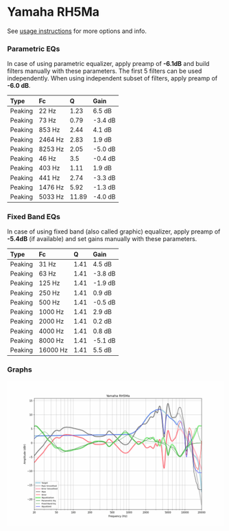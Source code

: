 # Yamaha RH5Ma
See [usage instructions](https://github.com/jaakkopasanen/AutoEq#usage) for more options and info.

### Parametric EQs
In case of using parametric equalizer, apply preamp of **-6.1dB** and build filters manually
with these parameters. The first 5 filters can be used independently.
When using independent subset of filters, apply preamp of **-6.0 dB**.

| Type    | Fc      |     Q | Gain    |
|:--------|:--------|:------|:--------|
| Peaking | 22 Hz   |  1.23 | 6.5 dB  |
| Peaking | 73 Hz   |  0.79 | -3.4 dB |
| Peaking | 853 Hz  |  2.44 | 4.1 dB  |
| Peaking | 2464 Hz |  2.83 | 1.9 dB  |
| Peaking | 8253 Hz |  2.05 | -5.0 dB |
| Peaking | 46 Hz   |  3.5  | -0.4 dB |
| Peaking | 403 Hz  |  1.11 | 1.9 dB  |
| Peaking | 441 Hz  |  2.74 | -3.3 dB |
| Peaking | 1476 Hz |  5.92 | -1.3 dB |
| Peaking | 5033 Hz | 11.89 | -4.0 dB |

### Fixed Band EQs
In case of using fixed band (also called graphic) equalizer, apply preamp of **-5.4dB**
(if available) and set gains manually with these parameters.

| Type    | Fc       |    Q | Gain    |
|:--------|:---------|:-----|:--------|
| Peaking | 31 Hz    | 1.41 | 4.5 dB  |
| Peaking | 63 Hz    | 1.41 | -3.8 dB |
| Peaking | 125 Hz   | 1.41 | -1.9 dB |
| Peaking | 250 Hz   | 1.41 | 0.9 dB  |
| Peaking | 500 Hz   | 1.41 | -0.5 dB |
| Peaking | 1000 Hz  | 1.41 | 2.9 dB  |
| Peaking | 2000 Hz  | 1.41 | 0.2 dB  |
| Peaking | 4000 Hz  | 1.41 | 0.8 dB  |
| Peaking | 8000 Hz  | 1.41 | -5.1 dB |
| Peaking | 16000 Hz | 1.41 | 5.5 dB  |

### Graphs
![](./Yamaha%20RH5Ma.png)